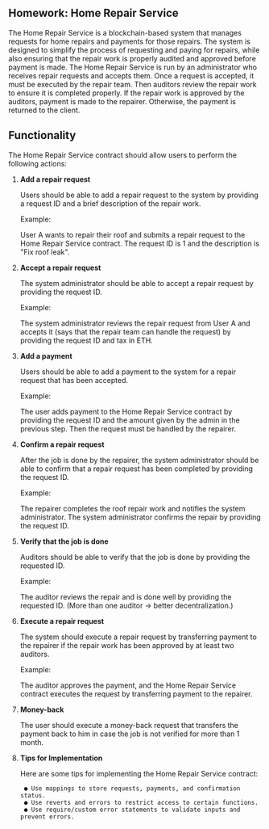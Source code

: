 ## **Homework: Home Repair Service**


The Home Repair Service is a blockchain-based system that manages requests for home repairs and payments for 
those repairs. The system is designed to simplify the process of requesting and paying for repairs, while also 
ensuring that the repair work is properly audited and approved before payment is made.
The Home Repair Service is run by an administrator who receives repair requests and accepts them. Once a request 
is accepted, it must be executed by the repair team. Then auditors review the repair work to ensure it is completed 
properly. If the repair work is approved by the auditors, payment is made to the repairer. Otherwise, the payment is 
returned to the client.

## **Functionality**

The Home Repair Service contract should allow users to perform the following actions:

1. **Add a repair request**

    Users should be able to add a repair request to the system by providing a request ID and a brief description of 
    the repair work.
    
    Example:
    
    User A wants to repair their roof and submits a repair request to the Home Repair Service contract. The 
    request ID is 1 and the description is "Fix roof leak".


2. **Accept a repair request**

    The system administrator should be able to accept a repair request by providing the request ID.

    Example:

    The system administrator reviews the repair request from User A and accepts it (says that the repair team 
    can handle the request) by providing the request ID and tax in ETH.


3. **Add a payment**

    Users should be able to add a payment to the system for a repair request that has been accepted.

    Example:

    The user adds payment to the Home Repair Service contract by providing the request ID and the amount 
    given by the admin in the previous step. Then the request must be handled by the repairer.

4. **Confirm a repair request**

    After the job is done by the repairer, the system administrator should be able to confirm that a repair request 
    has been completed by providing the request ID.

    Example:

    The repairer completes the roof repair work and notifies the system administrator. The system administrator 
    confirms the repair by providing the request ID.

5. **Verify that the job is done**

    Auditors should be able to verify that the job is done by providing the requested ID.

    Example:

    The auditor reviews the repair and is done well by providing the requested ID. (More than one auditor -> 
    better decentralization.)

6. **Execute a repair request**

    The system should execute a repair request by transferring payment to the repairer if the repair work has been 
    approved by at least two auditors.

    Example:

    The auditor approves the payment, and the Home Repair Service contract executes the request by 
    transferring payment to the repairer.


7. **Money-back**

    The user should execute a money-back request that transfers the payment back to him in case the job is not
    verified for more than 1 month.

8. **Tips for Implementation**

    Here are some tips for implementing the Home Repair Service contract:

        ● Use mappings to store requests, payments, and confirmation status.
        ● Use reverts and errors to restrict access to certain functions.
        ● Use require/custom error statements to validate inputs and prevent errors.